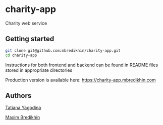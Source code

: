 # charity-app

Charity web service

## Getting started

```bash
git clone git@github.com:mbredikhin/charity-app.git
cd charity-app
```

Instructions for both frontend and backend can be found in README files stored in appropriate directories

Production version is available here:
https://charity-app.mbredikhin.com

## Authors

[Tatiana Yagodina](https://github.com/kinddoctor)

[Maxim Bredikhin](https://github.com/mbredikhin)
